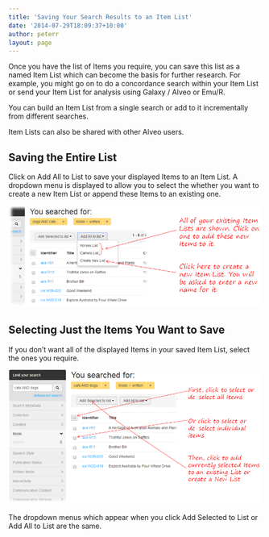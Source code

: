 ```yaml
---
title: 'Saving Your Search Results to an Item List'
date: '2014-07-29T18:09:37+10:00'
author: peterr
layout: page
---
```


Once you have the list of Items you require, you can save this list as a named Item List which can become the basis for further research. For example, you might go on to do a concordance search within your Item List or send your Item List for analysis using Galaxy / Alveo or Emu/R.

You can build an Item List from a single search or add to it incrementally from different searches.

Item Lists can also be shared with other Alveo users.

## **Saving the Entire List**

Click on Add All to List  to save your displayed Items to an Item List. A dropdown menu is displayed to allow you to select the whether you want to create a new Item List or append these Items to an existing one.

![Saving an Item List](/assets/files/2014/07/SavingAnItemList.png)

## **Selecting Just the Items You Want to Save**

If you don’t want all of the displayed Items in your saved Item List, select the ones you require.

![Selecting Items for Your List](/assets/files/2014/07/SelectingAnItemList.png)

The dropdown menus which appear when you click Add Selected to List or Add All to List are the same.